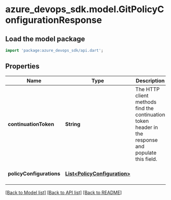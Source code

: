 # azure_devops_sdk.model.GitPolicyConfigurationResponse

## Load the model package
```dart
import 'package:azure_devops_sdk/api.dart';
```

## Properties
Name | Type | Description | Notes
------------ | ------------- | ------------- | -------------
**continuationToken** | **String** | The HTTP client methods find the continuation token header in the response and populate this field. | [optional] [default to null]
**policyConfigurations** | [**List&lt;PolicyConfiguration&gt;**](PolicyConfiguration.md) |  | [optional] [default to []]

[[Back to Model list]](../README.md#documentation-for-models) [[Back to API list]](../README.md#documentation-for-api-endpoints) [[Back to README]](../README.md)


